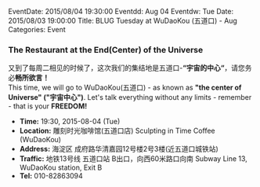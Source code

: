 EventDate: 2015/08/04 19:30:00
Eventdd: Aug 04
Eventdw: Tue
Date: 2015/08/03 19:00:00
Title: BLUG Tuesday at WuDaoKou (五道口) - Aug
Categories: Event

### The Restaurant at the End(Center) of the Universe

又到了每周二相见的时候了，这次我们的集结地是五道口-**“宇宙的中心“**，请您务必**畅所欲言！**<br />
This time, we will go to WuDaoKou(五道口) - as known as **"the center of Universe" ("宇宙中心")**. Let's talk everything without any limits - remember - that is your **FREEDOM!**

 * **Time:** 19:30, 2015-08-04 (Tue)
 * **Location:** 雕刻时光咖啡馆(五道口店) Sculpting in Time Coffee (WuDaoKou)
 * **Address:** 海淀区 成府路华清嘉园12号楼2号3楼(近五道口城铁站) 
 * **Traffic:** 地铁13号线 五道口站 B出口，向西60米路口向南 Subway Line 13, WuDaoKou station, Exit B
 * **Tel:**  010-82863094
